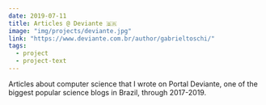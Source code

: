 ```yaml
---
date: 2019-07-11
title: Articles @ Deviante 🇧🇷
image: "img/projects/deviante.jpg"
link: "https://www.deviante.com.br/author/gabrieltoschi/"
tags:
  - project
  - project-text
---
```


Articles about computer science that I wrote on Portal Deviante, one of the biggest popular science blogs in Brazil, through 2017-2019.